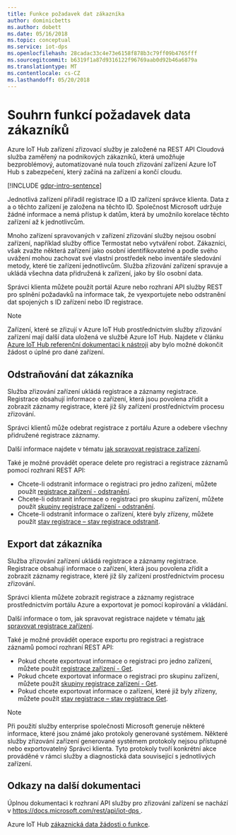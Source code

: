 ```yaml
---
title: Funkce požadavek dat zákazníka
author: dominicbetts
ms.author: dobett
ms.date: 05/16/2018
ms.topic: conceptual
ms.service: iot-dps
ms.openlocfilehash: 28cadac33c4e73e6158f878b3c79ff09b4765fff
ms.sourcegitcommit: b6319f1a87d9316122f96769aab0d92b46a6879a
ms.translationtype: MT
ms.contentlocale: cs-CZ
ms.lasthandoff: 05/20/2018
---
```

# <a name="summary-of-customer-data-request-features"></a>Souhrn funkcí požadavek data zákazníků

Azure IoT Hub zařízení zřizovací služby je založené na REST API Cloudová služba zaměřený na podnikových zákazníků, která umožňuje bezproblémový, automatizované nula touch zřizování zařízení Azure IoT Hub s zabezpečení, který začíná na zařízení a končí cloudu.

[!INCLUDE [gdpr-intro-sentence](../../includes/gdpr-intro-sentence.md)]

Jednotlivá zařízení přiřadil registrace ID a ID zařízení správce klienta. Data z a o těchto zařízení je založena na těchto ID. Společnost Microsoft udržuje žádné informace a nemá přístup k datům, která by umožnilo korelace těchto zařízení až k jednotlivcům.

Mnoho zařízení spravovaných v zařízení zřizování služby nejsou osobní zařízení, například služby office Termostat nebo vytváření robot. Zákazníci, však zvažte některá zařízení jako osobní identifikovatelné a podle svého uvážení mohou zachovat své vlastní prostředek nebo inventáře sledování metody, které tie zařízení jednotlivcům. Služba zřizování zařízení spravuje a ukládá všechna data přidružená k zařízení, jako by šlo osobní data.

Správci klienta můžete použít portál Azure nebo rozhraní API služby REST pro splnění požadavků na informace tak, že vyexportujete nebo odstranění dat spojených s ID zařízení nebo ID registrace.

> [!NOTE]
> Zařízení, které se zřizují v Azure IoT Hub prostřednictvím služby zřizování zařízení mají další data uložená ve službě Azure IoT Hub. Najdete v článku [Azure IoT Hub referenční dokumentaci k nástroji](../iot-hub/iot-hub-customer-data-requests.md) aby bylo možné dokončit žádost o úplné pro dané zařízení.

## <a name="deleting-customer-data"></a>Odstraňování dat zákazníka

Služba zřizování zařízení ukládá registrace a záznamy registrace. Registrace obsahují informace o zařízení, která jsou povolena zřídit a zobrazit záznamy registrace, které již šly zařízení prostřednictvím procesu zřizování.

Správci klientů může odebrat registrace z portálu Azure a odebere všechny přidružené registrace záznamy.

Další informace najdete v tématu [jak spravovat registrace zařízení](how-to-manage-enrollments.md).

Také je možné provádět operace delete pro registraci a registrace záznamů pomocí rozhraní REST API:

* Chcete-li odstranit informace o registraci pro jedno zařízení, můžete použít [registrace zařízení - odstranění](https://docs.microsoft.com/rest/api/iot-dps/deviceenrollment/delete).
* Chcete-li odstranit informace o registraci pro skupinu zařízení, můžete použít [skupiny registrace zařízení - odstranění](https://docs.microsoft.com/rest/api/iot-dps/deviceenrollmentgroup/delete).
* Chcete-li odstranit informace o zařízení, které byly zřízeny, můžete použít [stav registrace – stav registrace odstranit](https://docs.microsoft.com/rest/api/iot-dps/registrationstate/deleteregistrationstate).

## <a name="exporting-customer-data"></a>Export dat zákazníka

Služba zřizování zařízení ukládá registrace a záznamy registrace. Registrace obsahují informace o zařízení, která jsou povolena zřídit a zobrazit záznamy registrace, které již šly zařízení prostřednictvím procesu zřizování.

Správci klienta můžete zobrazit registrace a záznamy registrace prostřednictvím portálu Azure a exportovat je pomocí kopírování a vkládání.

Další informace o tom, jak spravovat registrace najdete v tématu [jak spravovat registrace zařízení](how-to-manage-enrollments.md).

Také je možné provádět operace exportu pro registraci a registrace záznamů pomocí rozhraní REST API:

* Pokud chcete exportovat informace o registraci pro jedno zařízení, můžete použít [registrace zařízení - Get](https://docs.microsoft.com/rest/api/iot-dps/deviceenrollment/get).
* Pokud chcete exportovat informace o registraci pro skupinu zařízení, můžete použít [skupiny registrace zařízení - Get](https://docs.microsoft.com/rest/api/iot-dps/deviceenrollmentgroup/get).
* Pokud chcete exportovat informace o zařízení, které již byly zřízeny, můžete použít [stav registrace – stav registrace Get](https://docs.microsoft.com/rest/api/iot-dps/registrationstate/getregistrationstate).

> [!NOTE]
> Při použití služby enterprise společnosti Microsoft generuje některé informace, které jsou známé jako protokoly generované systémem. Některé služby zřizování zařízení generované systémem protokoly nejsou přístupné nebo exportovatelný Správci klienta. Tyto protokoly tvoří konkrétní akce prováděné v rámci služby a diagnostická data související s jednotlivých zařízení.

## <a name="links-to-additional-documentation"></a>Odkazy na další dokumentaci

Úplnou dokumentaci k rozhraní API služby pro zřizování zařízení se nachází v [ https://docs.microsoft.com/rest/api/iot-dps ](https://docs.microsoft.com/rest/api/iot-dps).

Azure IoT Hub [zákaznická data žádosti o funkce](../iot-hub/iot-hub-customer-data-requests.md).
